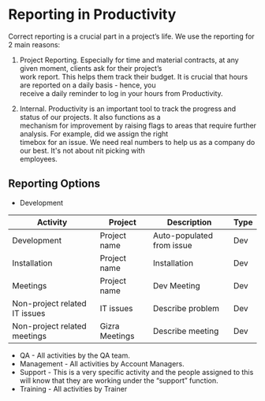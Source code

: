 # Reporting in Productivity

Correct reporting is a crucial part in a project’s life. We use the reporting for 2 main reasons:

1. Project Reporting. Especially for time and material contracts, at any given moment, clients ask for their project’s  
   work report.  This helps them track their budget. It is crucial that hours are reported on a daily basis - hence, you  
   receive a daily reminder to log in your hours from Productivity.

2. Internal. Productivity is an important tool to track the progress and status of our projects.  It also functions as a  
   mechanism for improvement by raising flags to areas that require further analysis. For example, did we assign the right  
   timebox for an issue. We need real numbers to help us as a company do our best. It's not about nit picking with  
   employees.

## Reporting Options

* Development

| Activity | Project | Description | Type |
| --- | --- | --- | --- |
| Development | Project name | Auto-populated from issue | Dev |
| Installation | Project name | Installation | Dev |
| Meetings | Project name | Dev Meeting | Dev |
| Non-project related IT issues | IT issues | Describe problem | Dev |
| Non-project related meetings | Gizra Meetings | Describe meeting | Dev |

* QA - All activities by the QA team.
* Management - All activities by Account Managers.
* Support - This is a very specific activity and the people assigned to this will know that they are working under the “support” function.
* Training - All activities by Trainer




